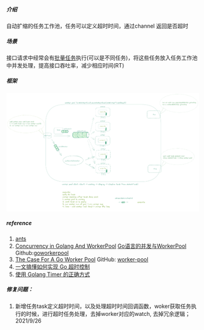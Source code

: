 ##### 介绍

自动扩缩的任务工作池，任务可以定义超时时间，通过channel 返回是否超时



##### 场景

接口请求中经常会有<u>批量任务</u>执行(可以是不同任务)，将这些任务放入任务工作池中并发处理，提高接口吞吐率，减少相应时间(RT)



##### 框架

![workerpool](https://raw.githubusercontent.com/weedge/lib/main/pool/workerpool/workerpool.png)

##### reference

1. [ants](github.com/panjf2000/ants)
2. [Concurrency in Golang And WorkerPool](https://hackernoon.com/concurrency-in-golang-and-workerpool-part-1-e9n31ao) [Go语言的并发与WorkerPool](https://mp.weixin.qq.com/s?__biz=MzI2MDA1MTcxMg==&mid=2648468373&idx=1&sn=dc9c6e56cbd20c79a2593481100c69da) Github:[goworkerpool](https://github.com/Joker666/goworkerpool.git)
3. [The Case For A Go Worker Pool](https://brandur.org/go-worker-pool) GitHub: [worker-pool](https://github.com/vardius/worker-pool)
4. [一文搞懂如何实现 Go 超时控制](https://segmentfault.com/a/1190000039731121)
5. [使用 Golang Timer 的正确方式](http://russellluo.com/2018/09/the-correct-way-to-use-timer-in-golang.html)



##### 修复问题：

1. 新增任务task定义超时时间，以及处理超时时间回调函数，woker获取任务执行的时候，进行超时任务处理，去掉worker对应的watch, 去掉冗余逻辑； 2021/9/26

